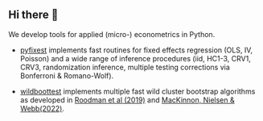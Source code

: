 ## Hi there 👋

We develop tools for applied (micro-) econometrics in Python.

- [pyfixest](https://github.com/py-econometrics/pyfixest) implements fast routines for fixed effects regression (OLS, IV, Poisson) and a wide range of inference procedures (iid, HC1-3, CRV1, CRV3,
randomization inference, multiple testing corrections via Bonferroni & Romano-Wolf). 

- [wildboottest](https://github.com/py-econometrics/wildboottest) implements multiple fast wild cluster bootstrap algorithms as developed in [Roodman et al
(2019)](https://econpapers.repec.org/paper/qedwpaper/1406.htm) and [MacKinnon, Nielsen & Webb(2022)](https://www.econ.queensu.ca/sites/econ.queensu.ca/files/wpaper/qed_wp_1485.pdf).

